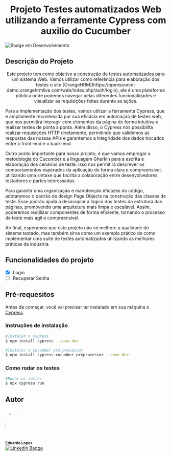 <h1 align="center">Projeto Testes automatizados Web utilizando a ferramente Cypress com auxilio do Cucumber</h1>

![Badge em Desenvolvimento](http://img.shields.io/static/v1?label=STATUS&message=EM%20DESENVOLVIMENTO&color=GREEN&style=for-the-badge)

## Descrição do Projeto

<p align="center">Este projeto tem como objeitvo a construção de testes automatizados para um sistema Web. Vamos utilizar como referência para elaboração dos testes o site [OrangeHRM](https://opensource-demo.orangehrmlive.com/web/index.php/auth/login), ele é uma plataforma pública onde podemos navegar pelas diferentes funcionalidades e visualizar as requisições feitas durante as ações. 

Para a implementação dos testes, vamos utilizar a ferramenta Cypress, que é amplamente reconhecida por sua eficácia em automação de testes web, que nos permitirá interagir com elementos da página de forma intuitiva e realizar testes de ponta a ponta. Além disso, o Cypress nos possibilita realizar requisições HTTP diretamente, permitindo que validemos as respostas das nossas APIs e garantemos a integridade dos dados trocados entre o front-end e o back-end.

Outro ponto importante para nosso projeto, é que vamos empregar a metodologia do Cucumber e a linguagem Gherkin para a escrita e elaboração dos cenários de teste. Isso nos permitirá descrever os comportamentos esperados da aplicação de forma clara e compreensível, utilizando uma sintaxe que facilita a colaboração entre desenvolvedores, testadores e partes interessadas.

Para garantir uma organização e manutenção eficazes do código, adotaremos o padrão de design Page Objects na construção das classes de teste. Esse padrão ajuda a desacoplar a lógica dos testes da estrutura das páginas, promovendo uma arquitetura mais limpa e escalável. Assim, poderemos reutilizar componentes de forma eficiente, tornando o processo de teste mais ágil e compreensível.

Ao final, esperamos que este projeto não só melhore a qualidade do sistema testado, mas também sirva como um exemplo prático de como implementar uma suite de testes automatizados utilizando as melhores práticas da indústria.</p>

## Funcionalidades do projeto 

- [x] Login
- [ ] Recuperar Senha

## Pré-requesitos

Antes de começar, você vai precisar ter instalado em sua máquina o [Cypress](https://www.cypress.io/).
        
### Instruções de instalação

```bash
#Instalar o Cypress
$ npm install cypress --save-dev

#Instalar o Cucumber pré-processor
$ npm install cypress-cucumber-preprocessor --save-dev
```

### Como rodar os testes

```bash
#Rodar os testes
$ npx cypress run
```

## Autor 

<img style="clip-path: circle(50%);" src="" width="100px;" alt=""/>
<br />
<sub><b>Eduardo Lopes</b></sub>
<br />
<a href="https://www.linkedin.com/in/eduardo-lopes-amaro/">
    <img src="https://img.shields.io/badge/-Eduardo-blue?style=flat-square&logo=Linkedin&logoColor=white" alt="Linkedin Badge">
</a>
